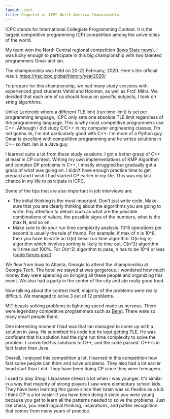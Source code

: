 ```yaml
---
layout: post
title: Competed at ICPC North America Championship
---
```


ICPC stands for International Collegiate Programming Contest. It is the largest competitive programming (CP) competition among the universities of the world.

My team won the North Central regional competition ([Iowa State news](https://www.cs.iastate.edu/news/2019/isu-team-advancing-2020-icpc-north-america-championship)). I was lucky enough to participate in this big championship with two talented programmers Omar and Ian. 

The championship was held on 20-22 February, 2020. Here's the official result. https://nac.icpc.global/history/year2020/

To prepare for this championship, we had many study sessions with experienced grad students Vahid and Hooman, as well as Prof. Mitra. We decided that each one of us should focus on specific subjects, I took on string algorithms. 

Unlike Leetcode where a different TLE limit (run time limit) is set per programming language, ICPC only sets one absolute TLE limit regardless of the programming language. This is why most competitive programmers use C++. Although I did study C/C++ in my computer engineering classes, I'm not gonna lie, I'm not particularly good with C++. I'm more of a Python guy. Omar is excellent with competitive programming and he writes solutions in C++ so fast. Ian is a Java guy.

I learned quite a lot from these study sessions. I got a better grasp of C++ at least in CP context. Writing my own implementations of KMP Algorithm and complex DP problems in C++, I mostly struggled but gradually got a grasp of what was going on. I didn't have enough practice time to get prepard and I wish I had started CP earlier in my life. This was my last chance in my life to parcipate in ICPC. 

Some of the tips that are also important in job interviews are:
- The initial thinking is the most important. Don't just write code. Make sure that you are clearly thinking about the algorithms you are going to write. Pay attention to details such as what are the possible combinations of values, the possible signs of the numbers, what is the max N, and so on. 
- Make sure to do your run time complexity analysis. 10^8 operations per second is usually the rule of thumb. For example, if max of n is 10^8, then you have to write an O(n) linear run time algorithm. O(n log n) algorithm which involves sorting is likely to time out. O(n^2) algorithm will time out 100%. For O(n^2) algorithm to pass, n has to be 10^4 or less ([code forces post](https://codeforces.com/blog/entry/21344)).

We flew from Iowa to Atlanta, Georgia to attend the championship at Georgia Tech. The hotel we stayed at was gorgerous. I wondered how much money they were spending on bringing all these people and organizing this event. We also had a party in the center of the city and ate really good food. 

Now talking about the contest itself, majority of the problems were really difficult. We managed to solve 3 out of 12 problems. 

MIT beasts solving problems in lightning speed made us nervous. There were legendary competitive programmers such as [Benq](https://codeforces.com/profile/Benq). There were so many smart people there.

One interesting moment I had was that Ian managed to come up with a solution in Java. He submitted his code but he kept getting TLE. He was confident that his solution had the right run time complexity to solve the problem. I converted his solutions to C++, and the code passed. C++ is in fact faster than Java.

Overall, I enjoyed this competition a lot. I learned in this competition how fast some people can think and solve problems. They also had a lot earlier head start than I did. They have been doing CP since they were teenagers.

I used to play Shogi (Japanese chess) a lot when I was younger. It's similar in a way that majority of strong players I saw were elementary school kids. They have been learning this game since their brain was so flexible as a kid. I think CP is a lot easier if you have been doing it since you were young because you get to learn all the patterns needed to solve the problems. Just like chess, you need logical thinking, inspirations, and patten recognition that comes from many years of practice. 
